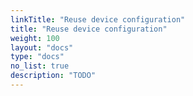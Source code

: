 ```yaml
---
linkTitle: "Reuse device configuration"
title: "Reuse device configuration"
weight: 100
layout: "docs"
type: "docs"
no_list: true
description: "TODO"
---
```


